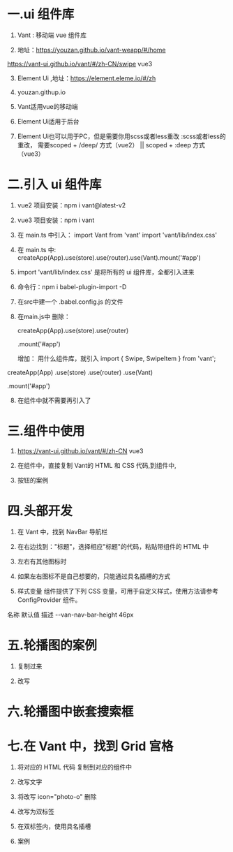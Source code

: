 # 一.ui 组件库

1. Vant : 移动端 vue 组件库

2. 地址：https://youzan.github.io/vant-weapp/#/home

https://vant-ui.github.io/vant/#/zh-CN/swipe vue3

3. Element Ui ,地址：https://element.eleme.io/#/zh

4. youzan.githup.io

5. Vant适用vue的移动端

6. Element Ui适用于后台

7. Element Ui也可以用于PC，但是需要你用scss或者less重改  :scss或者less的重改，  需要scoped + /deep/ 方式（vue2）  ||  scoped + :deep 方式（vue3）




# 二.引入 ui 组件库

1. vue2 项目安装：npm i vant@latest-v2

2. vue3 项目安装：npm i vant

3. 在 main.ts 中引入：
                    import Vant from 'vant'
                    import 'vant/lib/index.css'

4. 在 main.ts 中: createApp(App).use(store).use(router).use(Vant).mount('#app')

5.  import 'vant/lib/index.css' 是将所有的 ui 组件库，全都引入进来

6. 命令行：npm i babel-plugin-import -D

7. 在src中建一个 .babel.config.js 的文件

8. 在main.js中
   删除：
   <!-- import "./assets/css.css"
   import "amfe-flexible" -->

   createApp(App).use(store).use(router)
   <!-- .use(Vant) -->
   .mount('#app')

   增加：
   用什么组件库，就引入
 import { Swipe, SwipeItem } from 'vant';

createApp(App)
.use(store)
.use(router)
.use(Vant)
<!-- .use(Swipe)
.use(SwipeItem) -->
.mount('#app')



8. 在组件中就不需要再引入了



# 三.组件中使用

1. https://vant-ui.github.io/vant/#/zh-CN vue3

2. 在组件中，直接复制 Vant的 HTML 和 CSS 代码,到组件中,

3. 按钮的案例
<template>
  <van-button type="primary">主要按钮</van-button>
</template>
<style lang="less">
#app {
    .van-button {
      width: 100%;
    }
}
</style>


# 四.头部开发

1. 在 Vant 中，找到 NavBar 导航栏

2. 在右边找到："标题"，选择相应"标题"的代码，粘贴带组件的 HTML 中
<template>
  <van-nav-bar title="首页" />
</template>

3. 左右有其他图标时
<template>
  <van-nav-bar title="标题" left-text="返回" left-arrow>
  <template #right>
    <van-icon name="search" size="18" />
  </template>
</van-nav-bar>
</template>

4. 如果左右图标不是自己想要的，只能通过具名插槽的方式

5. 样式变量
组件提供了下列 CSS 变量，可用于自定义样式，使用方法请参考 ConfigProvider 组件。

名称	默认值	描述
--van-nav-bar-height	46px





# 五.轮播图的案例

1. 复制过来
<template>
  <van-swipe class="my-swipe" :autoplay="3000" indicator-color="white">
    <van-swipe-item>1</van-swipe-item>
    <van-swipe-item>2</van-swipe-item>
    <van-swipe-item>3</van-swipe-item>
    <van-swipe-item>4</van-swipe-item>
  </van-swipe>
</template>

<style lang="less">
#app {
    .my-swipe .van-swipe-item {
    color: #fff;
    font-size: 20px;
    line-height: 150px;
    text-align: center;
    background-color: #39a9ed;
  }
}
</style>

2. 改写
<template>
  <van-nav-bar title="标题" />
  <van-swipe class="my-swipe" :autoplay="3000" indicator-color="white">
                                                 <!-- 小球的颜色 -->
    <van-swipe-item v-for="item in list" :key="item">
      <img :src="item" alt="" />
    </van-swipe-item>
  </van-swipe>
</template>

<script lang="ts">
import { ref, onMounted } from "vue";
              //onMounted 是vue3 的 生命周期钩子
export default {
  setup() {
    const list = ref<string[]>([]);
	// list[]为:空
    onMounted(() => {
      fetch("http://www.pudge.wang:4000/home/banner")
        .then((response) => response.json())
        .then((res) => {
          //   console.log(res.result.list);
          list.value = res.result.list;
        });
    });
    return {
      list,
    };
  },
};
</script>

<style lang="less" scoped>
.my-swipe .van-swipe-item {
  height: 250px;

  img {
    width: 100%;
    height: 100%;
  }
}

/* /deep/ 是vue3 的写法，可以改写 Vant 的 css 样式 */
/* :deep()是vue2 的写法，可以改写 Vant 的 css 样式 */
/deep/.van-swipe__indicator {
  width: 30px;
  height: 8px;
  background: green;
  border-radius: 4px;
}
</style>



# 六.轮播图中嵌套搜索框
<template>
  <van-nav-bar title="标题" />
  <div class="ban">
    <van-search v-model="value" background="transparent" shape="round" placeholder="请输入搜索关键词" />
                                <!-- 搜索框添加透明度          边框为：圆形  -->
    <van-swipe class="my-swipe" :autoplay="3000" indicator-color="white">
      <van-swipe-item v-for="item in list" :key="item">
        <img :src="item" alt="" />
      </van-swipe-item>
    </van-swipe>
  </div>
</template>

<script lang="ts">
import { ref, onMounted } from "vue";
export default {
  setup() {
    const list = ref<string[]>([]);
    onMounted(() => {
      fetch("http://www.pudge.wang:4000/home/banner")
        .then((response) => response.json())
        .then((res) => {
          //   console.log(res.result.list);
          list.value = res.result.list;
        });
    });
    const value = ref<string>("")
    return {
      list,
      value,
    };
  },
};
</script>

<style lang="less" scoped>
.ban {
   position: relative; 
}

.van-search {
  position: absolute;
  top: 0;
  left: 0;
  z-index: 10;
  width: 100%;
}

/* /deep/ 是vue3 的写法，可以改写 Vant 的 css 样式 */
/* :deep()是vue2 的写法，可以改写 Vant 的 css 样式 */
/* 将ui组件的内部样式进行修改 */
/deep/.van-field__control {
   background: rgba(255,255,255,0.1);

     /* 改变input框的字体颜色 */
    #van-search-1-input::placeholder {
    color: red;
  }
}


.my-swipe .van-swipe-item {
  height: 250px;

  img {
    width: 100%;
    height: 100%;
  }
}

/* /deep/ 是vue3 的写法，可以改写 Vant 的 css 样式 */
/* :deep()是vue2 的写法，可以改写 Vant 的 css 样式 */
/* 将ui组件的内部样式进行修改 */
/deep/.van-swipe__indicator {
  width: 30px;
  height: 8px;
  background: green;
  border-radius: 4px;
}

</style>



# 七.在 Vant 中，找到 Grid 宫格

1. 将对应的 HTML 代码 复制到对应的组件中

2. 改写文字

3. 将改写 icon="photo-o" 删除
<van-grid-item icon="photo-o" text="每日福利" />

4. 改写为双标签
<van-grid-item text="每日福利"></van-grid-item>

5. 在双标签内，使用具名插槽
<van-grid-item text="每日福利">
  <template #icon><img src="" alt=""></template>
</van-grid-item>

6. 案例
  <van-grid>
    <van-grid-item text="每日福利">
      <template #icon><img src="" alt=""></template>
    </van-grid-item>
    <van-grid-item text="每日福利">
      <template #icon><img src="" alt=""></template>
    </van-grid-item>
    <van-grid-item text="每日福利">
      <template #icon><img src="" alt=""></template>
    </van-grid-item>
    <van-grid-item text="每日福利">
      <template #icon><img src="" alt=""></template>
    </van-grid-item>
  </van-grid>

<style>
  .van-grid-item {
  img {
    width: 40px;
    height: 20px;
  }
}



# 八.在 Vant 中，找到 Grid 宫格，创建每行二个的图标

1. 在 Vant 中，找到 Grid 宫格 的自定义列数

2. 在一级标签内，加:column-num="3"
